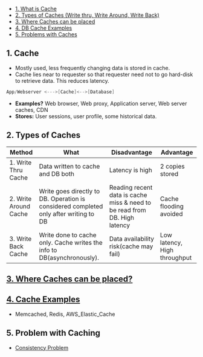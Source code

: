 - [1. What is Cache](#what)
- [2. Types of Caches (Write thru, Write Around, Write Back)](#types)
- [3. Where Caches can be placed](#where)
- [4. DB Cache Examples](#caches)
- [5. Problems with Caches](#prob)

<a name=what></a>
## 1. Cache
- Mostly used, less frequently changing data is stored in cache.
- Cache lies near to requester so that requester need not to go hard-disk to retrieve data. This reduces latency.
```c
App/Webserver <--->[Cache]<-->[Database]
```
- **Examples?** Web browser, Web proxy, Application server, Web server caches, CDN
- **Stores:** User sessions, user profile, some historical data.
 
<a name=types></a>
## 2. Types of Caches
|Method|What|Disadvantage|Advantage|
|---|---|---|---|
|1. Write Thru Cache|Data written to cache and DB both|Latency is high|2 copies stored|
|2. Write Around Cache|Write goes directly to DB. Operation is considered completed only after writing to DB|Reading recent data is  cache miss & need to be read from DB. High latency|Cache flooding avoided|
|3. Write Back Cache|Write done to cache only. Cache writes the info to DB(asynchronously).|Data availability risk(cache may fail)|Low latency, High throughput|

<a name=types></a>
## [3. Where Caches can be placed?](Where_Cache_Can_Be_Placed)

<a name=caches></a>
## [4. Cache Examples](DB_Caches)
 - Memcached, Redis, AWS_Elastic_Cache

<a name=prob></a>
## 5. Problem with Caching
  - [Consistency Problem](/System-Design/Concepts/Bottlenecks_of_Distributed_Systems/Bottlenecks.md)
